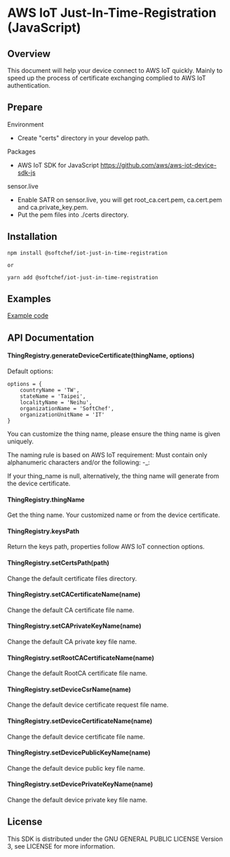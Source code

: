 # AWS IoT Just-In-Time-Registration (JavaScript)

## Overview

This document will help your device connect to AWS IoT quickly. Mainly to speed up the process of certificate exchanging complied to AWS IoT authentication.

## Prepare

Environment

- Create "certs" directory in your develop path.

Packages

- AWS IoT SDK for JavaScript https://github.com/aws/aws-iot-device-sdk-js

sensor.live

- Enable SATR on sensor.live, you will get root_ca.cert.pem, ca.cert.pem and ca.private_key.pem.
- Put the pem files into ./certs directory.

## Installation

```
npm install @softchef/iot-just-in-time-registration

or

yarn add @softchef/iot-just-in-time-registration
```
## Examples

[Example code](https://github.com/SoftChefiot-just-in-time-registration-javascript/tree/main/example/)

## API Documentation

#### ThingRegistry.generateDeviceCertificate(thingName, options)

Default options:
```
options = {
    countryName = 'TW',
    stateName = 'Taipei',
    localityName = 'Neihu',
    organizationName = 'SoftChef',
    organizationUnitName = 'IT'
}
```
You can customize the thing name, please ensure the thing name is given uniquely.

The naming rule is based on AWS IoT requirement: Must contain only alphanumeric characters and/or the following: -_:

If your thing_name is null, alternatively, the thing name will generate from the device certificate.

#### ThingRegistry.thingName

Get the thing name. Your customized name or from the device certificate.

#### ThingRegistry.keysPath

Return the keys path, properties follow AWS IoT connection options.

#### ThingRegistry.setCertsPath(path)

Change the default certificate files directory.

#### ThingRegistry.setCACertificateName(name)

Change the default CA certificate file name.

#### ThingRegistry.setCAPrivateKeyName(name)

Change the default CA private key file name.

#### ThingRegistry.setRootCACertificateName(name)

Change the default RootCA certificate file name.

#### ThingRegistry.setDeviceCsrName(name)

Change the default device certificate request file name.

#### ThingRegistry.setDeviceCertificateName(name)

Change the default device certificate file name.

#### ThingRegistry.setDevicePublicKeyName(name)

Change the default device public key file name.

#### ThingRegistry.setDevicePrivateKeyName(name)

Change the default device private key file name.

## License

This SDK is distributed under the GNU GENERAL PUBLIC LICENSE Version 3, see LICENSE for more information.
